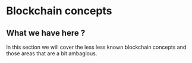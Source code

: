 # Blockchain concepts

## What we have here ? 

In this section we will cover the less less known blockchain concepts and those areas that are a bit ambagious. 
